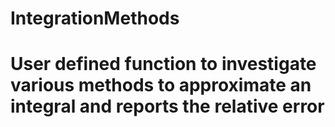 # IntegrationMethods
# User defined function to investigate various methods to approximate an integral and reports the relative error
